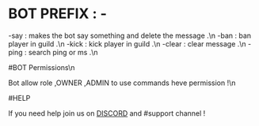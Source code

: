 # BOT PREFIX : -

-say : makes the bot say something and delete the message .\n
-ban : ban player in guild .\n
-kick : kick player in guild .\n
-clear : clear message .\n
-ping : search ping or ms .\n

#BOT Permissions\n

Bot allow role ,OWNER ,ADMIN to use commands heve permission !\n

#HELP

If you need help join us on [DISCORD](https://discord.gg/7mS9GEY) and #support channel !
